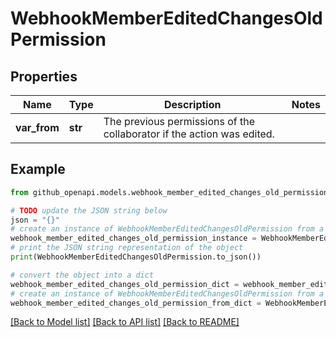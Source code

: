 # WebhookMemberEditedChangesOldPermission


## Properties

Name | Type | Description | Notes
------------ | ------------- | ------------- | -------------
**var_from** | **str** | The previous permissions of the collaborator if the action was edited. | 

## Example

```python
from github_openapi.models.webhook_member_edited_changes_old_permission import WebhookMemberEditedChangesOldPermission

# TODO update the JSON string below
json = "{}"
# create an instance of WebhookMemberEditedChangesOldPermission from a JSON string
webhook_member_edited_changes_old_permission_instance = WebhookMemberEditedChangesOldPermission.from_json(json)
# print the JSON string representation of the object
print(WebhookMemberEditedChangesOldPermission.to_json())

# convert the object into a dict
webhook_member_edited_changes_old_permission_dict = webhook_member_edited_changes_old_permission_instance.to_dict()
# create an instance of WebhookMemberEditedChangesOldPermission from a dict
webhook_member_edited_changes_old_permission_from_dict = WebhookMemberEditedChangesOldPermission.from_dict(webhook_member_edited_changes_old_permission_dict)
```
[[Back to Model list]](../README.md#documentation-for-models) [[Back to API list]](../README.md#documentation-for-api-endpoints) [[Back to README]](../README.md)


